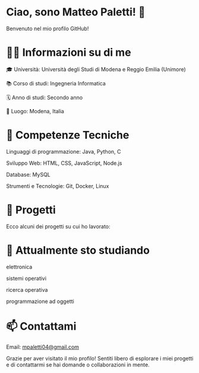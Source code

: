 # Ciao, sono Matteo Paletti! 👋
Benvenuto nel mio profilo GitHub!

# 👨‍🎓 Informazioni su di me

🎓 Università: Università degli Studi di Modena e Reggio Emilia (Unimore)

📚 Corso di studi: Ingegneria Informatica

🗓️ Anno di studi: Secondo anno

📍 Luogo: Modena, Italia

# 🔧 Competenze Tecniche

Linguaggi di programmazione: Java, Python, C

Sviluppo Web: HTML, CSS, JavaScript, Node.js

Database: MySQL

Strumenti e Tecnologie: Git, Docker, Linux

# 🚀 Progetti

Ecco alcuni dei progetti su cui ho lavorato:

# 🌱 Attualmente sto studiando

elettronica

sistemi operativi 

ricerca operativa

programmazione ad oggetti


# 📫 Contattami

Email: mpaletti04@gmail.com


Grazie per aver visitato il mio profilo! Sentiti libero di esplorare i miei progetti e di contattarmi se hai domande o collaborazioni in mente.
